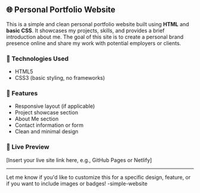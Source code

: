 
## 🌐 Personal Portfolio Website

This is a simple and clean personal portfolio website built using **HTML** and **basic CSS**. It showcases my projects, skills, and provides a brief introduction about me. The goal of this site is to create a personal brand presence online and share my work with potential employers or clients.

### 🔧 Technologies Used

* HTML5
* CSS3 (basic styling, no frameworks)

### 📂 Features

* Responsive layout (if applicable)
* Project showcase section
* About Me section
* Contact information or form
* Clean and minimal design

### 📸 Live Preview

\[Insert your live site link here, e.g., GitHub Pages or Netlify]

---

Let me know if you'd like to customize this for a specific design, feature, or if you want to include images or badges!
-simple-website
